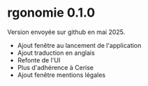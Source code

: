 # rgonomie 0.1.0

Version envoyée sur github en mai 2025.  

* Ajout fenêtre au lancement de l'application
* Ajout traduction en anglais
* Refonte de l'UI
* Plus d'adhérence à Cerise
* Ajout fenêtre mentions légales